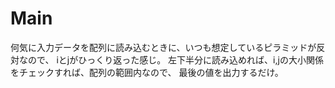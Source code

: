 # Main
何気に入力データを配列に読み込むときに、いつも想定しているピラミッドが反対なので、
iとjがひっくり返った感じ。
左下半分に読み込めれば、i,jの大小関係をチェックすれば、配列の範囲内なので、
最後の値を出力するだけ。

